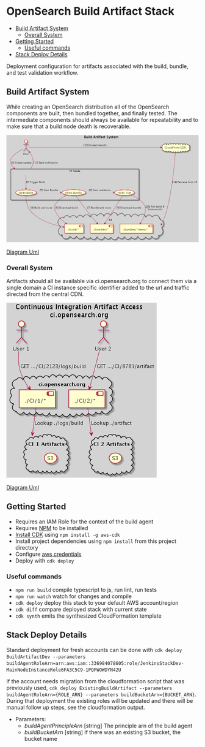 # OpenSearch Build Artifact Stack

- [Build Artifact System](#build-artifact-system)
  - [Overall System](#overall-system)
- [Getting Started](#getting-started)
  - [Useful commands](#useful-commands)
- [Stack Deploy Details](#stack-deploy-details)

Deployment configuration for artifacts associated with the build, bundle, and test validation workflow.

## Build Artifact System

While creating an OpenSearch distribution all of the OpenSearch components are built, then bundled together, and finally tested. The intermediate components should always be available for repeatability and to make sure that a build node death is recoverable.

![System Diagram](./img/system-diagram.png)

[Diagram Uml](https://gist.github.com/peternied/439c693273de71216e7ec135dbcb03cd)

### Overall System

Artifacts should all be available via ci.opensearch.org to connect them via a single domain a CI instance specific identifier added to the url and traffic directed from the central CDN.

![CDN Diagram](./img/cdn.png)

[Diagram Uml](https://gist.github.com/peternied/e0f9eca659a4af460ae8119adf9e1c69)

## Getting Started

- Requires an IAM Role for the context of the build agent
- Requires [NPM](https://docs.npmjs.com/cli/v7/configuring-npm/install) to be installed
- [Install CDK](https://docs.aws.amazon.com/cdk/latest/guide/cli.html) using `npm install -g aws-cdk`
- Install project dependencies using `npm install` from this project directory
- Configure [aws credentials](https://docs.aws.amazon.com/cdk/latest/guide/getting_started.html#getting_started_prerequisites)
- Deploy with `cdk deploy`

### Useful commands

- `npm run build`   compile typescript to js, run lint, run tests
- `npm run watch`   watch for changes and compile
- `cdk deploy`      deploy this stack to your default AWS account/region
- `cdk diff`        compare deployed stack with current state
- `cdk synth`       emits the synthesized CloudFormation template

## Stack Deploy Details

Standard deployment for fresh accounts can be done with `cdk deploy BuildArtifactDev --parameters buildAgentRoleArn=arn:aws:iam::336984078605:role/JenkinsStackDev-MainNodeInstanceRole6FA3C5C9-1PQFWOWDYN42U`

If the account needs migration from the cloudformation script that was previously used, `cdk deploy ExistingBuildArtifact --parameters buildAgentRoleArn={ROLE_ARN} --parameters buildBucketArn={BUCKET_ARN}`.  During that deployment the existing roles will be updated and there will be manual follow up steps, see the cloudformation output.

- Parameters:
  - _buildAgentPrincipleArn_ [string] The principle arn of the build agent
  - _buildBucketArn_ [string] If there was an existing S3 bucket, the bucket name
